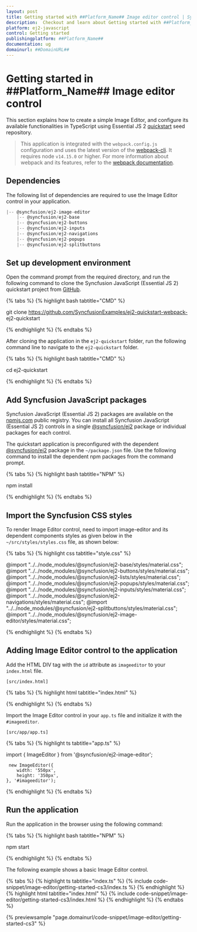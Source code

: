 ```yaml
---
layout: post
title: Getting started with ##Platform_Name## Image editor control | Syncfusion
description:  Checkout and learn about Getting started with ##Platform_Name## Image editor control of Syncfusion Essential JS 2 and more details.
platform: ej2-javascript
control: Getting started 
publishingplatform: ##Platform_Name##
documentation: ug
domainurl: ##DomainURL##
---
```


# Getting started in ##Platform_Name## Image editor control

This section explains how to create a simple Image Editor, and configure its available functionalities in TypeScript using Essential JS 2 [quickstart](https://github.com/SyncfusionExamples/ej2-quickstart-webpack-) seed repository.

> This application is integrated with the `webpack.config.js` configuration and uses the latest version of the [webpack-cli](https://webpack.js.org/api/cli/#commands). It requires node `v14.15.0` or higher. For more information about webpack and its features, refer to the [webpack documentation](https://webpack.js.org/guides/getting-started/).

## Dependencies

The following list of dependencies are required to use the Image Editor control in your application.

```js
|-- @syncfusion/ej2-image-editor
    |-- @syncfusion/ej2-base
    |-- @syncfusion/ej2-buttons
    |-- @syncfusion/ej2-inputs
    |-- @syncfusion/ej2-navigations
    |-- @syncfusion/ej2-popups
    |-- @syncfusion/ej2-splitbuttons
```

## Set up development environment

Open the command prompt from the required directory, and run the following command to clone the Syncfusion JavaScript (Essential JS 2) quickstart project from [GitHub](https://github.com/SyncfusionExamples/ej2-quickstart-webpack-).

{% tabs %}
{% highlight bash tabtitle="CMD" %}

git clone https://github.com/SyncfusionExamples/ej2-quickstart-webpack- ej2-quickstart

{% endhighlight %}
{% endtabs %}

After cloning the application in the `ej2-quickstart` folder, run the following command line to navigate to the `ej2-quickstart` folder.

{% tabs %}
{% highlight bash tabtitle="CMD" %}

cd ej2-quickstart

{% endhighlight %}
{% endtabs %}

## Add Syncfusion JavaScript packages

Syncfusion JavaScript (Essential JS 2) packages are available on the [npmjs.com](https://www.npmjs.com/~syncfusionorg) public registry. You can install all Syncfusion JavaScript (Essential JS 2) controls in a single [@syncfusion/ej2](https://www.npmjs.com/package/@syncfusion/ej2) package or individual packages for each control.

The quickstart application is preconfigured with the dependent [@syncfusion/ej2](https://www.npmjs.com/package/@syncfusion/ej2) package in the `~/package.json` file. Use the following command to install the dependent npm packages from the command prompt.

{% tabs %}
{% highlight bash tabtitle="NPM" %}

npm install

{% endhighlight %}
{% endtabs %}

## Import the Syncfusion CSS styles

To render Image Editor control, need to import image-editor and its dependent components styles as given below in the `~/src/styles/styles.css` file, as shown below: 

{% tabs %}
{% highlight css tabtitle="style.css" %}

@import "../../node_modules/@syncfusion/ej2-base/styles/material.css";
@import "../../node_modules/@syncfusion/ej2-buttons/styles/material.css";
@import "../../node_modules/@syncfusion/ej2-lists/styles/material.css";
@import "../../node_modules/@syncfusion/ej2-popups/styles/material.css";
@import "../../node_modules/@syncfusion/ej2-inputs/styles/material.css";
@import "../../node_modules/@syncfusion/ej2-navigations/styles/material.css";
@import "../../node_modules/@syncfusion/ej2-splitbuttons/styles/material.css";
@import "../../node_modules/@syncfusion/ej2-image-editor/styles/material.css";

{% endhighlight %}
{% endtabs %}

## Adding Image Editor control to the application

Add the HTML DIV tag with the `id` attribute as `imageeditor` to your `index.html` file.

`[src/index.html]`

{% tabs %}
{% highlight html tabtitle="index.html" %}

<!DOCTYPE html>
<html lang="en">

<head>
    <title>Essential JS 2 - Image Editor</title>
    <meta charset="utf-8" />
    <meta name="viewport" content="width=device-width, initial-scale=1.0, user-scalable=no" />
    <meta name="description" content="Essential JS 2 - Image Editor" />
    <meta name="author" content="Syncfusion" />
    <link rel="shortcut icon" href="resources/favicon.ico" />
</head>

<body>
    <div id="imageeditor">
    </div>
</body>
</html>

{% endhighlight %}
{% endtabs %}

Import the Image Editor control in your `app.ts` file and initialize it with the `#imageeditor`.

`[src/app/app.ts]`

{% tabs %}
{% highlight ts tabtitle="app.ts" %}

import { ImageEditor } from '@syncfusion/ej2-image-editor';

     new ImageEditor({
        width: '550px',
        height: '350px',
    }, '#imageeditor');

{% endhighlight %}
{% endtabs %}

## Run the application

Run the application in the browser using the following command:

{% tabs %}
{% highlight bash tabtitle="NPM" %}

npm start

{% endhighlight %}
{% endtabs %}

The following example shows a basic Image Editor control.

{% tabs %}
{% highlight ts tabtitle="index.ts" %}
{% include code-snippet/image-editor/getting-started-cs3/index.ts %}
{% endhighlight %}
{% highlight html tabtitle="index.html" %}
{% include code-snippet/image-editor/getting-started-cs3/index.html %}
{% endhighlight %}
{% endtabs %}
          
{% previewsample "page.domainurl/code-snippet/image-editor/getting-started-cs3" %}
